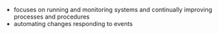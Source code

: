 - focuses on running and monitoring systems and continually  improving processes and procedures
- automating changes responding to events
